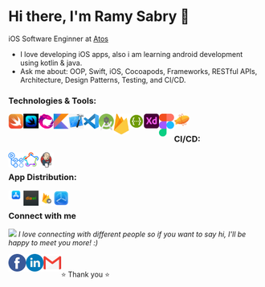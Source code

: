 # Hi there, I'm Ramy Sabry 👋 
iOS Software Enginner at <a href="https://atos.net/en/">Atos </a>
- I love developing iOS apps, also i am learning android development using kotlin & java.
- Ask me about: OOP, Swift, iOS, Cocoapods, Frameworks, RESTful APIs, Architecture, Design Patterns, Testing, and CI/CD.


### Technologies & Tools:

[<img align="left" alt="Swift" width="30px" src="Images/Swift-Logo.png" />][linkedin_website]
[<img align="left" alt="SwiftUI" width="30px" src="Images/SwiftUI-Logo.jpg" />][linkedin_website]
[<img align="left" alt="RxSwift" width="30px" src="Images/RxSwift-Logo.png" />][linkedin_website]

[<img align="left" alt="Kotlin" width="30px" src="Images/Kotlin-Logo.png" />][linkedin_website]

[<img align="left" alt="Xcode" width="30px" src="Images/Xcode-Logo.png" />][linkedin_website]
[<img align="left" alt="Visual Studio Code" width="30px" src="Images/Visual-Studio-Code-Logo.svg" />][linkedin_website]
[<img align="left" alt="Android Studio" width="30px" src="Images/Android-Studio-Logo.png" />][linkedin_website]

[<img align="left" alt="Firebase" width="30px" src="Images/Firebase-Logo.png" />][linkedin_website]
[<img align="left" alt="Swagger" width="30px" src="Images/Swagger-Logo.png" />][linkedin_website]

[<img align="left" alt="Adobe XD" width="30px" src="Images/Adobe-XD-Logo.png" />][linkedin_website]
[<img align="left" alt="Figma" width="30px" src="Images/Figma-Logo.png" />][linkedin_website]
[<img align="left" alt="Zeplin" width="30px" src="Images/Zeplin-Logo.svg" />][linkedin_website]

<br />

### CI/CD:
[<img align="left" alt="Github Actions" width="30px" src="Images/Github-Actions-Logo.png" />][linkedin_website]
[<img align="left" alt="Fastlane" width="30px" src="Images/Fastlane-Logo.png" />][linkedin_website]
[<img align="left" alt="Jenkins" width="30px" src="Images/Jenkins-Logo.png" />][linkedin_website]

<br />

### App Distribution:
[<img align="left" alt="App Store" width="30px" src="Images/App-Store-Logo.png" />][linkedin_website]
[<img align="left" alt="Diawi" width="30px" src="Images/Diawi-Logo.svg" />][linkedin_website]
[<img align="left" alt="Firebase App Distribution" width="30px" src="Images/Firebase-App-Distribution-Logo.png" />][linkedin_website]
[<img align="left" alt="TestFlight" width="30px" src="Images/TestFlight-Logo.png" />][linkedin_website]

<br />

### Connect with me

<img src="https://media.giphy.com/media/LnQjpWaON8nhr21vNW/giphy.gif" width="30"> <em>I love connecting with different people so if you want to say hi, I'll be happy to meet you more! :)</em>

[<img align="left" alt="Facebook" width="35px" height="35px" src="Images/Facebook-Logo.png" />][facebook_website]

[<img align="left" alt="LinkedIn" width="35px" height="35px" src="Images/Linkedin-Logo.png" />][linkedin_website]

[<img align="left" alt="Gmail" width="35px" height="35px" src="Images/Gmail-Logo.png" />][gmail_website]

<br />

⭐️ Thank you ⭐️



</details>

[linkedin_website]: https://www.linkedin.com/in/ramy-sabry-153770117/
[facebook_website]: https://www.facebook.com/profile.php?id=100008612291509
[gmail_website]: ramysabry1996@gmail.com